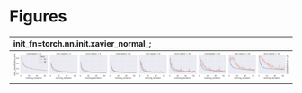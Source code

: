 
# Figures

| init_fn=torch.nn.init.xavier_normal_;                        |
|:-------------------------------------------------------------|
| ![](./curve-focus-select_lr-torch_nn_init_xavier_normal.png) |
